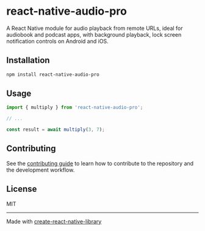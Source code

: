 # react-native-audio-pro

A React Native module for audio playback from remote URLs, ideal for audiobook and podcast apps, with background playback, lock screen notification controls on Android and iOS.

## Installation

```sh
npm install react-native-audio-pro
```

## Usage


```js
import { multiply } from 'react-native-audio-pro';

// ...

const result = await multiply(3, 7);
```


## Contributing

See the [contributing guide](CONTRIBUTING.md) to learn how to contribute to the repository and the development workflow.

## License

MIT

---

Made with [create-react-native-library](https://github.com/callstack/react-native-builder-bob)
